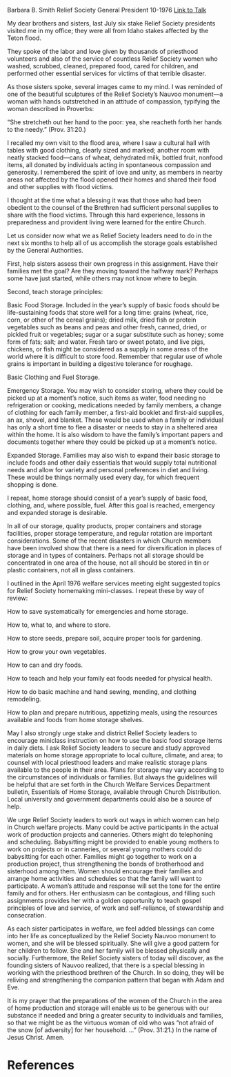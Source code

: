 Barbara B. Smith
Relief Society General President
10-1976
[Link to Talk](https://www.churchofjesuschrist.org/study/general-conference/1976/10/she-is-not-afraid-of-the-snow-for-her-household?lang=eng)

My dear brothers and sisters, last July six stake Relief Society presidents visited me in my office; they were all from Idaho stakes affected by the Teton flood.

They spoke of the labor and love given by thousands of priesthood volunteers and also of the service of countless Relief Society women who washed, scrubbed, cleaned, prepared food, cared for children, and performed other essential services for victims of that terrible disaster.

As those sisters spoke, several images came to my mind. I was reminded of one of the beautiful sculptures of the Relief Society’s Nauvoo monument—a woman with hands outstretched in an attitude of compassion, typifying the woman described in Proverbs:

“She stretcheth out her hand to the poor: yea, she reacheth forth her hands to the needy.” (Prov. 31:20.)

I recalled my own visit to the flood area, where I saw a cultural hall with tables with good clothing, clearly sized and marked; another room with neatly stacked food—cans of wheat, dehydrated milk, bottled fruit, nonfood items, all donated by individuals acting in spontaneous compassion and generosity. I remembered the spirit of love and unity, as members in nearby areas not affected by the flood opened their homes and shared their food and other supplies with flood victims.

I thought at the time what a blessing it was that those who had been obedient to the counsel of the Brethren had sufficient personal supplies to share with the flood victims. Through this hard experience, lessons in preparedness and provident living were learned for the entire Church.

Let us consider now what we as Relief Society leaders need to do in the next six months to help all of us accomplish the storage goals established by the General Authorities.

First, help sisters assess their own progress in this assignment. Have their families met the goal? Are they moving toward the halfway mark? Perhaps some have just started, while others may not know where to begin.

Second, teach storage principles:





Basic Food Storage. Included in the year’s supply of basic foods should be life-sustaining foods that store well for a long time: grains (wheat, rice, corn, or other of the cereal grains); dried milk, dried fish or protein vegetables such as beans and peas and other fresh, canned, dried, or pickled fruit or vegetables; sugar or a sugar substitute such as honey; some form of fats; salt; and water. Fresh taro or sweet potato, and live pigs, chickens, or fish might be considered as a supply in some areas of the world where it is difficult to store food. Remember that regular use of whole grains is important in building a digestive tolerance for roughage.





Basic Clothing and Fuel Storage.





Emergency Storage. You may wish to consider storing, where they could be picked up at a moment’s notice, such items as water, food needing no refrigeration or cooking, medications needed by family members, a change of clothing for each family member, a first-aid booklet and first-aid supplies, an ax, shovel, and blanket. These would be used when a family or individual has only a short time to flee a disaster or needs to stay in a sheltered area within the home. It is also wisdom to have the family’s important papers and documents together where they could be picked up at a moment’s notice.





Expanded Storage. Families may also wish to expand their basic storage to include foods and other daily essentials that would supply total nutritional needs and allow for variety and personal preferences in diet and living. These would be things normally used every day, for which frequent shopping is done.





I repeat, home storage should consist of a year’s supply of basic food, clothing, and, where possible, fuel. After this goal is reached, emergency and expanded storage is desirable.

In all of our storage, quality products, proper containers and storage facilities, proper storage temperature, and regular rotation are important considerations. Some of the recent disasters in which Church members have been involved show that there is a need for diversification in places of storage and in types of containers. Perhaps not all storage should be concentrated in one area of the house, not all should be stored in tin or plastic containers, not all in glass containers.

I outlined in the April 1976 welfare services meeting eight suggested topics for Relief Society homemaking mini-classes. I repeat these by way of review:

How to save systematically for emergencies and home storage.

How to, what to, and where to store.

How to store seeds, prepare soil, acquire proper tools for gardening.

How to grow your own vegetables.

How to can and dry foods.

How to teach and help your family eat foods needed for physical health.

How to do basic machine and hand sewing, mending, and clothing remodeling.

How to plan and prepare nutritious, appetizing meals, using the resources available and foods from home storage shelves.

May I also strongly urge stake and district Relief Society leaders to encourage miniclass instruction on how to use the basic food storage items in daily diets. I ask Relief Society leaders to secure and study approved materials on home storage appropriate to local culture, climate, and area; to counsel with local priesthood leaders and make realistic storage plans available to the people in their area. Plans for storage may vary according to the circumstances of individuals or families. But always the guidelines will be helpful that are set forth in the Church Welfare Services Department bulletin, Essentials of Home Storage, available through Church Distribution. Local university and government departments could also be a source of help.

We urge Relief Society leaders to work out ways in which women can help in Church welfare projects. Many could be active participants in the actual work of production projects and canneries. Others might do telephoning and scheduling. Babysitting might be provided to enable young mothers to work on projects or in canneries, or several young mothers could do babysitting for each other. Families might go together to work on a production project, thus strengthening the bonds of brotherhood and sisterhood among them. Women should encourage their families and arrange home activities and schedules so that the family will want to participate. A woman’s attitude and response will set the tone for the entire family and for others. Her enthusiasm can be contagious, and filling such assignments provides her with a golden opportunity to teach gospel principles of love and service, of work and self-reliance, of stewardship and consecration.

As each sister participates in welfare, we feel added blessings can come into her life as conceptualized by the Relief Society Nauvoo monument to women, and she will be blessed spiritually. She will give a good pattern for her children to follow. She and her family will be blessed physically and socially. Furthermore, the Relief Society sisters of today will discover, as the founding sisters of Nauvoo realized, that there is a special blessing in working with the priesthood brethren of the Church. In so doing, they will be reliving and strengthening the companion pattern that began with Adam and Eve.

It is my prayer that the preparations of the women of the Church in the area of home production and storage will enable us to be generous with our substance if needed and bring a greater security to individuals and families, so that we might be as the virtuous woman of old who was “not afraid of the snow [of adversity] for her household. …” (Prov. 31:21.) In the name of Jesus Christ. Amen.

# References
